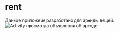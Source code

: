 # rent
Данное приложеие разработано для аренды вещей.
![Activity просмотра объявлений об аренде](https://user-images.githubusercontent.com/36233896/61234367-8f43b900-a73b-11e9-9182-96c1849b23da.jpg)

